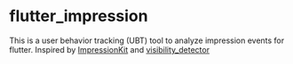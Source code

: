 # flutter_impression
This is a user behavior tracking (UBT) tool to analyze impression events for flutter. Inspired by [ImpressionKit](https://github.com/623637646/ImpressionKit) and [visibility_detector](https://github.com/google/flutter.widgets/tree/master/packages/visibility_detector)
